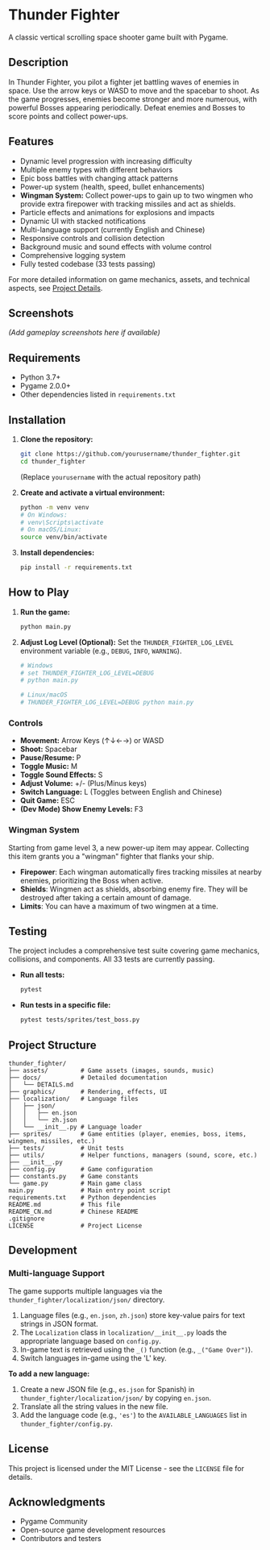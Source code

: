 # Thunder Fighter

A classic vertical scrolling space shooter game built with Pygame.

## Description

In Thunder Fighter, you pilot a fighter jet battling waves of enemies in space. Use the arrow keys or WASD to move and the spacebar to shoot. As the game progresses, enemies become stronger and more numerous, with powerful Bosses appearing periodically. Defeat enemies and Bosses to score points and collect power-ups.

## Features

- Dynamic level progression with increasing difficulty
- Multiple enemy types with different behaviors
- Epic boss battles with changing attack patterns
- Power-up system (health, speed, bullet enhancements)
- **Wingman System:** Collect power-ups to gain up to two wingmen who provide extra firepower with tracking missiles and act as shields.
- Particle effects and animations for explosions and impacts
- Dynamic UI with stacked notifications
- Multi-language support (currently English and Chinese)
- Responsive controls and collision detection
- Background music and sound effects with volume control
- Comprehensive logging system
- Fully tested codebase (33 tests passing)

For more detailed information on game mechanics, assets, and technical aspects, see [Project Details](docs/DETAILS.md).

## Screenshots

_(Add gameplay screenshots here if available)_ 
<!-- ![Gameplay Screenshot](screenshots/gameplay.png) -->

## Requirements

- Python 3.7+
- Pygame 2.0.0+
- Other dependencies listed in `requirements.txt`

## Installation

1.  **Clone the repository:**
    ```bash
    git clone https://github.com/yourusername/thunder_fighter.git
    cd thunder_fighter
    ```
    (Replace `yourusername` with the actual repository path)

2.  **Create and activate a virtual environment:**
    ```bash
    python -m venv venv
    # On Windows:
    # venv\Scripts\activate
    # On macOS/Linux:
    source venv/bin/activate
    ```

3.  **Install dependencies:**
    ```bash
    pip install -r requirements.txt
    ```

## How to Play

1.  **Run the game:**
    ```bash
    python main.py
    ```

2.  **Adjust Log Level (Optional):**
    Set the `THUNDER_FIGHTER_LOG_LEVEL` environment variable (e.g., `DEBUG`, `INFO`, `WARNING`).
    ```bash
    # Windows
    # set THUNDER_FIGHTER_LOG_LEVEL=DEBUG
    # python main.py
    
    # Linux/macOS
    # THUNDER_FIGHTER_LOG_LEVEL=DEBUG python main.py
    ```

### Controls

-   **Movement:** Arrow Keys (↑↓←→) or WASD
-   **Shoot:** Spacebar
-   **Pause/Resume:** P
-   **Toggle Music:** M
-   **Toggle Sound Effects:** S
-   **Adjust Volume:** +/- (Plus/Minus keys)
-   **Switch Language:** L (Toggles between English and Chinese)
-   **Quit Game:** ESC
-   **(Dev Mode) Show Enemy Levels:** F3

### Wingman System

Starting from game level 3, a new power-up item may appear. Collecting this item grants you a "wingman" fighter that flanks your ship.

-   **Firepower**: Each wingman automatically fires tracking missiles at nearby enemies, prioritizing the Boss when active.
-   **Shields**: Wingmen act as shields, absorbing enemy fire. They will be destroyed after taking a certain amount of damage.
-   **Limits**: You can have a maximum of two wingmen at a time.

## Testing

The project includes a comprehensive test suite covering game mechanics, collisions, and components. All 33 tests are currently passing.

-   **Run all tests:**
    ```bash
    pytest
    ```

-   **Run tests in a specific file:**
    ```bash
    pytest tests/sprites/test_boss.py
    ```

## Project Structure

```
thunder_fighter/
├── assets/         # Game assets (images, sounds, music)
├── docs/           # Detailed documentation
│   └── DETAILS.md
├── graphics/       # Rendering, effects, UI
├── localization/   # Language files
│   ├── json/
│   │   ├── en.json
│   │   └── zh.json
│   └── __init__.py # Language loader
├── sprites/        # Game entities (player, enemies, boss, items, wingmen, missiles, etc.)
├── tests/          # Unit tests
├── utils/          # Helper functions, managers (sound, score, etc.)
├── __init__.py
├── config.py       # Game configuration
├── constants.py    # Game constants
└── game.py         # Main game class
main.py             # Main entry point script
requirements.txt    # Python dependencies
README.md           # This file
README_CN.md        # Chinese README
.gitignore
LICENSE             # Project License
```

## Development

### Multi-language Support

The game supports multiple languages via the `thunder_fighter/localization/json/` directory.

1.  Language files (e.g., `en.json`, `zh.json`) store key-value pairs for text strings in JSON format.
2.  The `Localization` class in `localization/__init__.py` loads the appropriate language based on `config.py`.
3.  In-game text is retrieved using the `_()` function (e.g., `_("Game Over")`).
4.  Switch languages in-game using the 'L' key.

**To add a new language:**

1.  Create a new JSON file (e.g., `es.json` for Spanish) in `thunder_fighter/localization/json/` by copying `en.json`.
2.  Translate all the string values in the new file.
3.  Add the language code (e.g., `'es'`) to the `AVAILABLE_LANGUAGES` list in `thunder_fighter/config.py`.

## License

This project is licensed under the MIT License - see the `LICENSE` file for details.

## Acknowledgments

-   Pygame Community
-   Open-source game development resources
-   Contributors and testers 